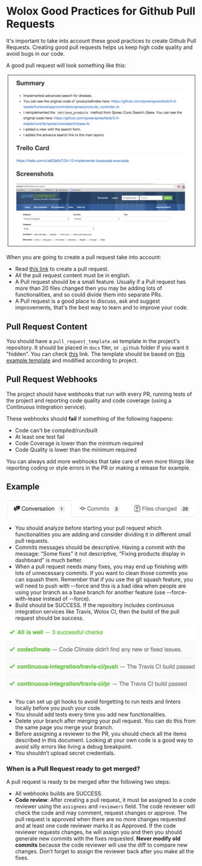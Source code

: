 # Wolox Good Practices for Github Pull Requests

It's important to take into account these good practices to create Github Pull Requests. Creating good pull requests helps us keep high code quality and avoid bugs in our code.

A good pull request will look something like this:

![Wolox Good Pull Requests](./pull-requests-good-practices.png)

When you are going to create a pull request take into account:

- Read [this link](https://help.github.com/articles/using-pull-requests/) to create a pull request.
- All the pull request content must be in english.
- A Pull request should be a small feature. Usually if a Pull request has more than 20 files changed then you may be adding lots of functionalities, and so could divide them into separate PRs.
- A Pull request is a good place to discuss, ask and suggest improvements, that's the best way to learn and to improve your code.


## Pull Request Content

You should have a `pull_request_template.md` template in the project's repository.
It should be placed in `docs` filer, or `.github` folder if you want it "hidden". You can check [this](https://help.github.com/articles/creating-a-pull-request-template-for-your-repository/) link.
The template should be based on [this example template](./pull_request_template.md) and modified according to project.


## Pull Request Webhooks

The project should have webhooks that run with every PR, running tests of the project and reporting code quality and code coverage (using a Continuous Integration service).

These webhooks should **fail** if something of the following happens:
- Code can't be compiled/run/built
- At least one test fail
- Code Coverage is lower than the minimum required
- Code Quality is lower than the minimum required

You can always add more webhooks that take care of even more things like reporting coding or style errors in the PR or making a release for example.


## Example

![Pull Request Example Header](./example-1.png)

- You should analyze before starting your pull request which functionalities you are adding and consider dividing it in different small pull requests.
- Commits messages should be descriptive. Having a commit with the message: “Some fixes” it not descriptive, “Fixing products display in dashboard” is much better.
- When a pull request needs many fixes, you may end up finishing with lots of unnecessary commits. If you want to clean those commits you can squash them. Remember that if you use the git squash feature, you will need to push with --force and this is a bad idea when people are using your branch as a base branch for another feature (use --force-with-lease instead of --force).
- Build should be SUCCESS. If the repository includes continuous integration services like Travis, Wolox CI, then the build of the pull request should be success.

![Pull Request Example Build](./example-2.png)

- You can set up git hooks to avoid forgetting to run tests and linters locally before you push your code.
- You should add tests every time you add new functionalities.
- Delete your branch after merging your pull request. You can do this from the same page you merge your branch.
- Before assigning a reviewer to the PR, you should check all the items described in this document. Looking at your own code is a good way to avoid silly errors like living a debug breakpoint.
- You shouldn’t upload secret credentials.

### When is a Pull Request ready to get merged?

A pull request is ready to be merged after the following two steps:

- All webhooks builds are SUCCESS.
- **Code review**: After creating a pull request, it must be assigned to a code reviewer using the `assignees` and `reviewers` field. The code reviewer will check the code and may comment, request changes or approve. The pull request is approved when there are no more changes requested and at least one code reviewer marks it as Approved. If the code reviewer requests changes, he will assign you and then you should generate new commits with the fixes requested. **Never modify old commits** because the code reviewer will use the diff to compare new changes. Don’t forget to assign the reviewer back after you make all the fixes.
